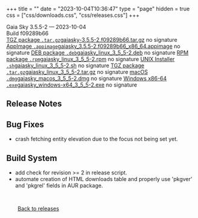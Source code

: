 +++
title = ""
date = "2023-10-04T10:36:47"
type = "page"
hidden = true
css = ["css/downloads.css", "css/releases.css"]
+++

<div class="download-container">
<div id="download-title">
<i class="fa-solid fa-tag"></i>
Gaia Sky <span class="downloads-version">3.5.5-2</span> — <i class="fa-solid fa-clock"></i>
<time class="downloads-releasedate" datetime="2023-10-04T10:36:47" title="Published: 2023-10-04T10:36:47">2023-10-04</time></div>
<div class="downloads-build">Build f09289b66</div>
<div class="download-section">
<a href="https://gaia.ari.uni-heidelberg.de/gaiasky/releases/3.5.5-2.f09289b66/gaiasky-3.5.5-2.f09289b66.tar.gz" class="download-button"><i class="fa-solid fa-file-zipper"></i> TGZ package <code>.tar.gz</code><span class="download-sub">gaiasky-3.5.5-2.f09289b66.tar.gz</span></a>
<span class="signature">no signature</span>
<a href="https://gaia.ari.uni-heidelberg.de/gaiasky/releases/3.5.5-2.f09289b66/gaiasky_3.5.5-2.f09289b66_x86_64.appimage" class="download-button"><i class="fa-solid fa-box-archive"></i> AppImage <code>.appimage</code><span class="download-sub">gaiasky_3.5.5-2.f09289b66_x86_64.appimage</span></a>
<span class="signature">no signature</span>
<a href="https://gaia.ari.uni-heidelberg.de/gaiasky/releases/3.5.5-2.f09289b66/gaiasky_linux_3_5_5-2.deb" class="download-button"><i class="fa-brands fa-debian"></i> DEB package <code>.deb</code><span class="download-sub">gaiasky_linux_3_5_5-2.deb</span></a>
<span class="signature">no signature</span>
<a href="https://gaia.ari.uni-heidelberg.de/gaiasky/releases/3.5.5-2.f09289b66/gaiasky_linux_3_5_5-2.rpm" class="download-button"><i class="fa-brands fa-fedora"></i> RPM package <code>.rpm</code><span class="download-sub">gaiasky_linux_3_5_5-2.rpm</span></a>
<span class="signature">no signature</span>
<a href="https://gaia.ari.uni-heidelberg.de/gaiasky/releases/3.5.5-2.f09289b66/gaiasky_linux_3_5_5-2.sh" class="download-button"><i class="fa fa-terminal"></i> UNIX Installer <code>.sh</code><span class="download-sub">gaiasky_linux_3_5_5-2.sh</span></a>
<span class="signature">no signature</span>
<a href="https://gaia.ari.uni-heidelberg.de/gaiasky/releases/3.5.5-2.f09289b66/gaiasky_linux_3_5_5-2.tar.gz" class="download-button"><i class="fa-solid fa-file-zipper"></i> TGZ package <code>.tar.gz</code><span class="download-sub">gaiasky_linux_3_5_5-2.tar.gz</span></a>
<span class="signature">no signature</span>
<a href="https://gaia.ari.uni-heidelberg.de/gaiasky/releases/3.5.5-2.f09289b66/gaiasky_macos_3_5_5-2.dmg" class="download-button"><i class="fa-brands fa-apple"></i> macOS <code>.dmg</code><span class="download-sub">gaiasky_macos_3_5_5-2.dmg</span></a>
<span class="signature">no signature</span>
<a href="https://gaia.ari.uni-heidelberg.de/gaiasky/releases/3.5.5-2.f09289b66/gaiasky_windows-x64_3_5_5-2.exe" class="download-button"><i class="fa-brands fa-windows"></i> Windows x86-64 <code>.exe</code><span class="download-sub">gaiasky_windows-x64_3_5_5-2.exe</span></a>
<span class="signature">no signature</span>
</div>
</div>

<section class="release-notes">

# Release Notes


## Bug Fixes
- crash fetching entity elevation due to the focus not being set yet.

## Build System
- add check for revision >= 2 in release script.
- automate creation of HTML downloads table and properly use 'pkgver' and 'pkgrel' fields in AUR package.
</section>


<p class="center-text" style="padding: 30px;">
<i class="fa-solid fa-circle-arrow-left"></i> <a href="/downloads/releases">Back to releases</a>
</p>
